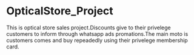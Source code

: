 # OpticalStore_Project
This is optical store sales project.Discounts give to their privelege customers to inform through whatsapp ads promations.The main moto is customers comes and buy repeadedly using their privelege membership card.
